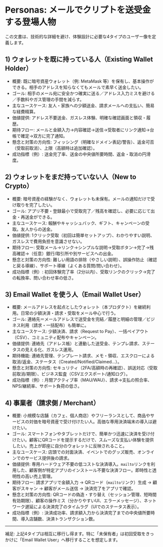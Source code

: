 # Personas: メールでクリプトを送受金する登場人物

この文書は、技術的な詳細を避け、体験設計に必要な4タイプのユーザー像を定義します。

## 1) ウォレットを既に持っている人（Existing Wallet Holder）
- 概要: 既に暗号資産ウォレット（例: MetaMask 等）を保有し、基本操作ができる。相手のアドレスを知らなくてもメールで素早く送金したい。
- ゴール: 相手のメール宛に安全かつ確実に送る／アドレス入力ミスを避ける／手数料やガス管理の手間を減らす。
- 主なユースケース: 友人・家族への少額送金、請求メールへの支払い、簡易な経費精算。
- 価値提供: アドレス不要送金、ガスレス体験、明確な確認画面と領収・履歴。
- 期待フロー: メールと金額入力→内容確認→送信→受取者にリンク通知→台帳で確定→双方に完了通知。
- 懸念と対策の方向性: フィッシング（明確なドメイン表記/警告）、返金可否（受取前取消）、上限（高額時は追加確認）。
- 成功指標（例）: 送金完了率、送金の中央値所要時間、返金・取消の円滑度。

## 2) ウォレットをまだ持っていない人（New to Crypto）
- 概要: 暗号資産の経験がなく、ウォレットも未保有。メールの通知だけで受け取りを完了したい。
- ゴール: アプリ不要・登録最小で受取完了／残高を確認し、必要に応じて出金・再送金ができる。
- 主なユースケース: 報酬やキャッシュバック、ギフト、キャンペーンの受取。友人からの送金。
- 価値提供: 1クリック受取（初回は簡単セットアップ）、わかりやすい説明、ガスレスで費用負担を意識させない。
- 期待フロー: 受取メール→リンク→シンプルな説明→受取ボタン→完了→残高確認→（任意）銀行/取引所や別サービスへの出金。
- 懸念と対策の方向性: 難しい用語の排除（やさしい説明）、誤操作防止（確認と戻る導線）、サポート導線（よくある質問/問い合わせ）。
- 成功指標（例）: 初回体験完了率（2分以内）、受取リンクのクリック→完了の転換率、問い合わせ率の低さ。

## 3) Email Wallet を使う人（Email Wallet User）
- 概要: メールアドレスを起点としたウォレット（本プロダクト）を継続利用。日常の少額決済・請求・受取をメール中心で行う。
- ゴール: 連絡先＝メールアドレスで送受金を完結／履歴と明細の管理／ビジネス利用（請求・一括配布）も簡単に。
- 主なユースケース: 少額決済、請求（Request to Pay）、一括ペイアウト（CSV）、コミュニティ配布やキャンペーン。
- 価値提供: 連絡先（アドレス帳）と連動した送受金、テンプレ請求、ステータスの見える化、ガスレス運用。
- 期待機能: 連絡先管理、テンプレート請求、メモ・領収、エスクローによる取消/返金、ステータス（Created/Notified/Claimed…）。
- 懸念と対策の方向性: セキュリティ（2FA/高額時の再確認）、誤送対応（受取前取消/期限）、ビジネス監査（CSVエクスポート/通知ログ）。
- 成功指標（例）: 月間アクティブ率（MAU/WAU）、請求→支払の照合率、NPS/継続率、サポート負荷の低さ。

## 4) 事業者（請求側 / Merchant）
- 概要: 小規模な店舗（カフェ、個人商店）やフリーランスとして、商品やサービスの対価を暗号資産で受け付けたい人。高価な専用決済端末の導入は避けたい。
- ゴール: スマートフォンやタブレットだけで、簡単かつ迅速に決済を受け付けたい。顧客にQRコードを提示するだけで、スムーズな支払い体験を提供したい。売上が即座に自分のウォレットに反映されること。
- 主なユースケース: 店頭での対面決済、イベントでのグッズ販売、オンラインでのサービス提供後の請求。
- 価値提供: 専用ハードウェア不要の低コストな決済導入。`mailto`リンクを利用した、顧客側が特定アプリのインストール不要な決済フロー。即時性と透明性の高い売上管理。
- 期待フロー: 請求アプリで金額入力 → QRコード（`mailto`リンク）生成 → 顧客がスキャン → 顧客がメール送信 → 決済完了をアプリで確認。
- 懸念と対策の方向性: QRコードの偽造・すり替え（セッション管理、短時間有効期限）、顧客の操作ミス（分かりやすいUI、エラーメッセージ）、ネットワーク遅延による決済完了のタイムラグ（UIでのステータス表示）。
- 成功指標（例）: 決済成功率、請求額入力から決済完了までの中央値所要時間、導入店舗数、決済トランザクション数。

---
補足: 上記4タイプは相互に移行し得ます。特に「未保有者」は初回受取をきっかけに「Email Wallet User」へ移行することを想定します。
